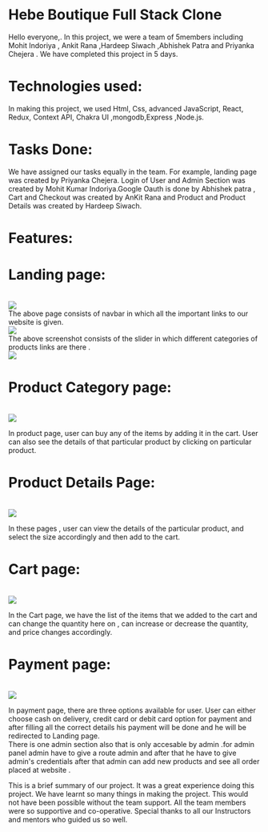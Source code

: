 # Hebe Boutique Full Stack Clone
Hello everyone,. In this project, we were a team of 5members including Mohit Indoriya , Ankit Rana ,Hardeep Siwach ,Abhishek Patra and Priyanka Chejera . We have completed this project in 5 days.

# Technologies used:
In making this project, we used Html, Css, advanced JavaScript, React, Redux, Context API, Chakra UI ,mongodb,Express ,Node.js.

# Tasks Done:
We have assigned our tasks equally in the team. For example, landing page was created by Priyanka Chejera. Login of User and Admin Section  was created by Mohit Kumar Indoriya.Google Oauth is done by Abhishek patra , Cart  and Checkout was created by AnKit Rana  and Product and Product Details  was created by Hardeep Siwach.

# Features:
# Landing page:
<br/>
<img src="https://miro.medium.com/max/720/1*ciC58aTLnN9d8a8q8qL07Q.webp"/>
<br/>
The above page consists of navbar in which all the important links to our website is given.

<br/>
<img src="https://miro.medium.com/max/720/1*QUxrUkc7-G9PFeu1xuPy3A.webp"/>
<br/>
The above screenshot consists of the slider in which different categories of products links are there .

<br/>
<img src="https://miro.medium.com/max/720/1*5gyHlgabTIjbYBkE0p2kMA.webp"/>
<br/>

# Product Category page:


<br/>
<img src="https://miro.medium.com/max/720/1*TwXLZDZvMUFa2LbpoPumAQ.webp"/>
<br/>

In product page, user can buy any of the items by adding it in the cart. User can also see the details of that particular product by clicking on particular product.

# Product Details Page:
<br/>
<img src="https://miro.medium.com/max/720/1*ZG1NKhUeJEUuaWTN5QjZuQ.webp"/>
<br/>


In these pages , user can view the details of the particular product, and select the size accordingly and then add to the cart.

# Cart page:

<br/>
<img src="https://miro.medium.com/max/720/1*CjeCOJ0DCzx-6z-aywgpRw.webp"/>
<br/>

In the Cart page, we have the list of the items that we added to the cart and can change the quantity here on , can increase or decrease the quantity, and price changes accordingly.

# Payment page:
<br/>
<img src="https://miro.medium.com/max/720/1*p7J_2gtUirpu9QvFYR1P2A.webp"/>
<br/>


In payment page, there are three options available for user. User can either choose cash on delivery, credit card or debit card option for payment and after filling all the correct details his payment will be done and he will be redirected to Landing page.
<br/>
There is one admin section also that is only accesable by admin .for admin panel admin have to give a route admin and after that he have to give admin's credentials 
after that admin can  add new products and see all order placed at website .

This is a brief summary of our project. It was a great experience doing this project. We have learnt so many things in making the project. This would not have been possible without the team support. All the team members were so supportive and co-operative. Special thanks to all our Instructors and mentors who guided us so well.
